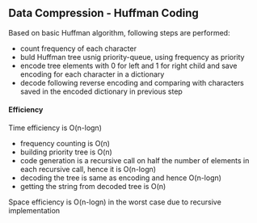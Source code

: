 ## Data Compression - Huffman Coding

Based on basic Huffman algorithm, following steps are performed:

* count frequency of each character
* buld Huffman tree usnig priority-queue, using frequency as priority
* encode tree elements with 0 for left and 1 for right child and save encoding for each character in a dictionary
* decode following reverse encoding and comparing with characters saved in the encoded dictionary in previous step

#### Efficiency

Time efficiency is O(n-logn)

* frequency counting is O(n)
* building priority tree is O(n)
* code generation is a recursive call on half the number of elements in each recursive call, hence it is O(n-logn)
* decoding the tree is same as encoding and hence O(n-logn)
* getting the string from decoded tree is O(n)

Space efficiency is O(n-logn) in the worst case due to recursive implementation



